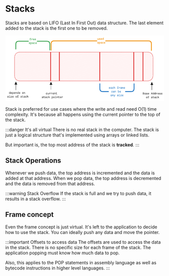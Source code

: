 # Stacks

Stacks are based on LIFO (Last In First Out) data structure.
The last element added to the stack is the first one to be removed.

![Stack Illustration](../../static/img/stack-data-structure.excalidraw.png)

Stack is preferred for use cases where the write and read need O(1) time complexity.
It's because all happens using the current pointer to the top of the stack.

:::danger It's all virtual
There is no real stack in the computer.
The stack is just a logical structure that's implemented using arrays or linked lists.

But important is, the top most address of the stack is **tracked**.
:::

## Stack Operations

Whenever we push data, the top address is incremented and the data is added at that address.
When we pop data, the top address is decremented and the data is removed from that address.

:::warning Stack Overflow
If the stack is full and we try to push data, it results in a stack overflow.
:::

## Frame concept

Even the frame concept is just virtual.
It's left to the application to decide how to use the stack.
You can ideally push any data and move the pointer.

:::important Offsets to access data
The offsets are used to access the data in the stack.
There is no specific size for each frame of the stack.
The application popping must know how much data to pop.

Also, this applies to the POP statements in assembly language as well as bytecode instructions in higher level languages.
:::
